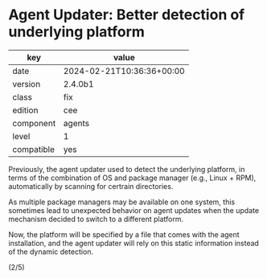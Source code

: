 [//]: # (werk v2)
# Agent Updater: Better detection of underlying platform

key        | value
---------- | ---
date       | 2024-02-21T10:36:36+00:00
version    | 2.4.0b1
class      | fix
edition    | cee
component  | agents
level      | 1
compatible | yes

Previously, the agent updater used to detect the underlying platform,
in terms of the combination of OS and package manager (e.g., Linux + RPM),
automatically by scanning for certrain directories.

As multiple package managers may be available on one system, this sometimes
lead to unexpected behavior on agent updates when the update mechanism decided
to switch to a different platform.

Now, the platform will be specified by a file that comes with the agent installation,
and the agent updater will rely on this static information instead of the dynamic detection.

(2/5)
